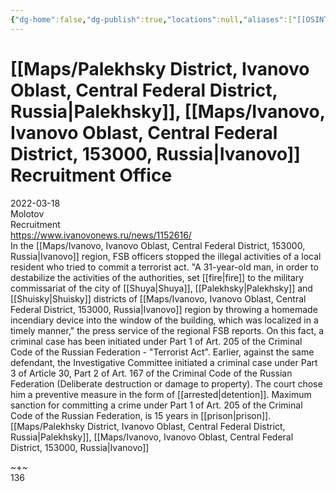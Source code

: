 ```yaml
---
{"dg-home":false,"dg-publish":true,"locations":null,"aliases":["[[OSINT Project/Maps/Palekhsky District, Ivanovo Oblast, Central Federal District, Russia|Palekhsky]], [[OSINT Project/Maps/Ivanovo, Ivanovo Oblast, Central Federal District, 153000, Russia|Ivanovo]] Recruitment Office"],"location":null,"title":"[[OSINT Project/Maps/Palekhsky District, Ivanovo Oblast, Central Federal District, Russia|Palekhsky]], [[OSINT Project/Maps/Ivanovo, Ivanovo Oblast, Central Federal District, 153000, Russia|Ivanovo]] Recruitment Office","tag":"molotov, recruitment","date":"2022-03-18","linter-yaml-title-alias":"[[OSINT Project/Maps/Palekhsky District, Ivanovo Oblast, Central Federal District, Russia|Palekhsky]], [[OSINT Project/Maps/Ivanovo, Ivanovo Oblast, Central Federal District, 153000, Russia|Ivanovo]] Recruitment Office","permalink":"/palekhsky-ivanovo-recruitment-office/","dgHomeLink":true,"dgPassFrontmatter":true}
---
```



# [[Maps/Palekhsky District, Ivanovo Oblast, Central Federal District, Russia|Palekhsky]], [[Maps/Ivanovo, Ivanovo Oblast, Central Federal District, 153000, Russia|Ivanovo]] Recruitment Office

2022-03-18  
Molotov  
Recruitment  
https://www.ivanovonews.ru/news/1152616/  
In the [[Maps/Ivanovo, Ivanovo Oblast, Central Federal District, 153000, Russia|Ivanovo]] region, FSB officers stopped the illegal activities of a local resident who tried to commit a terrorist act. "A 31-year-old man, in order to destabilize the activities of the authorities, set [[fire|fire]] to the military commissariat of the city of [[Shuya|Shuya]], [[Palekhsky|Palekhsky]] and [[Shuisky|Shuisky]] districts of [[Maps/Ivanovo, Ivanovo Oblast, Central Federal District, 153000, Russia|Ivanovo]] region by throwing a homemade incendiary device into the window of the building, which was localized in a timely manner," the press service of the regional FSB reports. On this fact, a criminal case has been initiated under Part 1 of Art. 205 of the Criminal Code of the Russian Federation - "Terrorist Act". Earlier, against the same defendant, the Investigative Committee initiated a criminal case under Part 3 of Article 30, Part 2 of Art. 167 of the Criminal Code of the Russian Federation (Deliberate destruction or damage to property). The court chose him a preventive measure in the form of [[arrested|detention]]. Maximum sanction for committing a crime under Part 1 of Art. 205 of the Criminal Code of the Russian Federation, is 15 years in [[prison|prison]].  
[[Maps/Palekhsky District, Ivanovo Oblast, Central Federal District, Russia|Palekhsky]], [[Maps/Ivanovo, Ivanovo Oblast, Central Federal District, 153000, Russia|Ivanovo]]

~+~  
136
